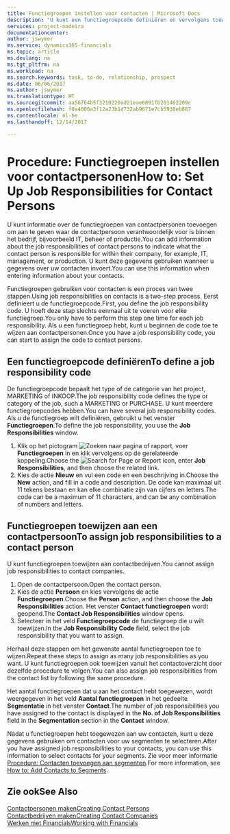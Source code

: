 ```yaml
---
title: Functiegroepen instellen voor contacten | Microsoft Docs
description: "U kunt een functiegroepcode definiëren en vervolgens toewijzen aan een contact om de taken aan te geven waarvoor uw contact verantwoordelijk is in hun bedrijf, bijvoorbeeld, IT of productie."
services: project-madeira
documentationcenter: 
author: jswymer
ms.service: dynamics365-financials
ms.topic: article
ms.devlang: na
ms.tgt_pltfrm: na
ms.workload: na
ms.search.keywords: task, to-do, relationship, prospect
ms.date: 06/06/2017
ms.author: jswymer
ms.translationtype: HT
ms.sourcegitcommit: aa56764b5f3210229ad21eae6891fb201462209c
ms.openlocfilehash: f0a4000a3f12a23b1d732ab9671e7cb5938eb887
ms.contentlocale: nl-be
ms.lasthandoff: 12/14/2017

---
```

# <a name="how-to-set-up-job-responsibilities-for-contact-persons"></a><span data-ttu-id="e3ea0-103">Procedure: Functiegroepen instellen voor contactpersonen</span><span class="sxs-lookup"><span data-stu-id="e3ea0-103">How to: Set Up Job Responsibilities for Contact Persons</span></span>
<span data-ttu-id="e3ea0-104">U kunt informatie over de functiegroepen van contactpersonen toevoegen om aan te geven waar de contactpersoon verantwoordelijk voor is binnen het bedrijf, bijvoorbeeld IT, beheer of productie.</span><span class="sxs-lookup"><span data-stu-id="e3ea0-104">You can add information about the job responsibilities of contact persons to indicate what the contact person is responsible for within their company, for example, IT, management, or production.</span></span> <span data-ttu-id="e3ea0-105">U kunt deze gegevens gebruiken wanneer u gegevens over uw contacten invoert.</span><span class="sxs-lookup"><span data-stu-id="e3ea0-105">You can use this information when entering information about your contacts.</span></span>

<span data-ttu-id="e3ea0-106">Functiegroepen gebruiken voor contacten is een proces van twee stappen.</span><span class="sxs-lookup"><span data-stu-id="e3ea0-106">Using job responsibilities on contacts is a two-step process.</span></span> <span data-ttu-id="e3ea0-107">Eerst definieert u de functiegroepcode.</span><span class="sxs-lookup"><span data-stu-id="e3ea0-107">First, you define the job responsibility code.</span></span> <span data-ttu-id="e3ea0-108">U hoeft deze stap slechts eenmaal uit te voeren voor elke functiegroep.</span><span class="sxs-lookup"><span data-stu-id="e3ea0-108">You only have to perform this step one time for each job responsibility.</span></span> <span data-ttu-id="e3ea0-109">Als u een functiegroep hebt, kunt u beginnen de code toe te wijzen aan contactpersonen.</span><span class="sxs-lookup"><span data-stu-id="e3ea0-109">Once you have a job responsibility code, you can start to assign the code to contact persons.</span></span>

## <a name="to-define-a-job-responsibility-code"></a><span data-ttu-id="e3ea0-110">Een functiegroepcode definiëren</span><span class="sxs-lookup"><span data-stu-id="e3ea0-110">To define a job responsibility code</span></span>
<span data-ttu-id="e3ea0-111">De functiegroepcode bepaalt het type of de categorie van het project, MARKETING of INKOOP.</span><span class="sxs-lookup"><span data-stu-id="e3ea0-111">The job responsibility code defines the type or category of the job, such a MARKETING or PURCHASE.</span></span> <span data-ttu-id="e3ea0-112">U kunt meerdere functiegroepcodes hebben.</span><span class="sxs-lookup"><span data-stu-id="e3ea0-112">You can have several job responsibility codes.</span></span> <span data-ttu-id="e3ea0-113">Als u de functiegroep wilt definiëren, gebruikt u het venster **Functiegroepen**.</span><span class="sxs-lookup"><span data-stu-id="e3ea0-113">To define the job responsibility, you use the **Job Responsibilities** window.</span></span>

1. <span data-ttu-id="e3ea0-114">Klik op het pictogram ![Zoeken naar pagina of rapport](media/ui-search/search_small.png "pictogram Zoeken naar pagina of rapport"), voer **Functiegroepen** in en klik vervolgens op de gerelateerde koppeling.</span><span class="sxs-lookup"><span data-stu-id="e3ea0-114">Choose the ![Search for Page or Report](media/ui-search/search_small.png "Search for Page or Report icon") icon, enter **Job Responsibilities**, and then choose the related link.</span></span>
2. <span data-ttu-id="e3ea0-115">Kies de actie **Nieuw** en vul een code en een beschrijving in.</span><span class="sxs-lookup"><span data-stu-id="e3ea0-115">Choose the **New** action, and fill in a code and description.</span></span> <span data-ttu-id="e3ea0-116">De code kan maximaal uit 11 tekens bestaan en kan elke combinatie zijn van cijfers en letters.</span><span class="sxs-lookup"><span data-stu-id="e3ea0-116">The code can be a maximum of 11 characters, and can be any combination of numbers and letters.</span></span>

## <a name="to-assign-job-responsibilities-to-a-contact-person"></a><span data-ttu-id="e3ea0-117">Functiegroepen toewijzen aan een contactpersoon</span><span class="sxs-lookup"><span data-stu-id="e3ea0-117">To assign job responsibilities to a contact person</span></span>
<span data-ttu-id="e3ea0-118">U kunt functiegroepen toewijzen aan contactbedrijven.</span><span class="sxs-lookup"><span data-stu-id="e3ea0-118">You cannot assign job responsibilities to contact companies.</span></span>

1. <span data-ttu-id="e3ea0-119">Open de contactpersoon.</span><span class="sxs-lookup"><span data-stu-id="e3ea0-119">Open the contact person.</span></span>
2. <span data-ttu-id="e3ea0-120">Kies de actie **Persoon** en kies vervolgens de actie **Functiegroepen**.</span><span class="sxs-lookup"><span data-stu-id="e3ea0-120">Choose the **Person** action, and then choose the **Job Responsibilities** action.</span></span> <span data-ttu-id="e3ea0-121">Het venster **Contact functiegroepen** wordt geopend.</span><span class="sxs-lookup"><span data-stu-id="e3ea0-121">The **Contact Job Responsibilities** window opens.</span></span>
3. <span data-ttu-id="e3ea0-122">Selecteer in het veld **Functiegroepcode** de functiegroep die u wilt toewijzen.</span><span class="sxs-lookup"><span data-stu-id="e3ea0-122">In the **Job Responsibility Code** field, select the job responsibility that you want to assign.</span></span>

<span data-ttu-id="e3ea0-123">Herhaal deze stappen om het gewenste aantal functiegroepen toe te wijzen.</span><span class="sxs-lookup"><span data-stu-id="e3ea0-123">Repeat these steps to assign as many job responsibilities as you want.</span></span> <span data-ttu-id="e3ea0-124">U kunt functiegroepen ook toewijzen vanuit het contactoverzicht door dezelfde procedure te volgen.</span><span class="sxs-lookup"><span data-stu-id="e3ea0-124">You can also assign job responsibilities from the contact list by following the same procedure.</span></span>

<span data-ttu-id="e3ea0-125">Het aantal functiegroepen dat u aan het contact hebt toegewezen, wordt weergegeven in het veld **Aantal functiegroepen** in het gedeelte **Segmentatie** in het venster **Contact**.</span><span class="sxs-lookup"><span data-stu-id="e3ea0-125">The number of job responsibilities you have assigned to the contact is displayed in the **No. of Job Responsibilities** field in the **Segmentation** section in the **Contact** window.</span></span>

<span data-ttu-id="e3ea0-126">Nadat u functiegroepen hebt toegewezen aan uw contacten, kunt u deze gegevens gebruiken om contacten voor uw segmenten te selecteren.</span><span class="sxs-lookup"><span data-stu-id="e3ea0-126">After you have assigned job responsibilities to your contacts, you can use this information to select contacts for your segments.</span></span> <span data-ttu-id="e3ea0-127">Zie voor meer informatie [Procedure: Contacten toevoegen aan segmenten](marketing-add-contact-segment.md).</span><span class="sxs-lookup"><span data-stu-id="e3ea0-127">For more information, see [How to: Add Contacts to Segments](marketing-add-contact-segment.md).</span></span>

## <a name="see-also"></a><span data-ttu-id="e3ea0-128">Zie ook</span><span class="sxs-lookup"><span data-stu-id="e3ea0-128">See Also</span></span>
[<span data-ttu-id="e3ea0-129">Contactpersonen maken</span><span class="sxs-lookup"><span data-stu-id="e3ea0-129">Creating Contact Persons</span></span>](marketing-create-contact-persons.md)  
[<span data-ttu-id="e3ea0-130">Contactbedrijven maken</span><span class="sxs-lookup"><span data-stu-id="e3ea0-130">Creating Contact Companies</span></span>](marketing-create-contact-companies.md)  
[<span data-ttu-id="e3ea0-131">Werken met Financials</span><span class="sxs-lookup"><span data-stu-id="e3ea0-131">Working with Financials</span></span>](ui-work-product.md)

